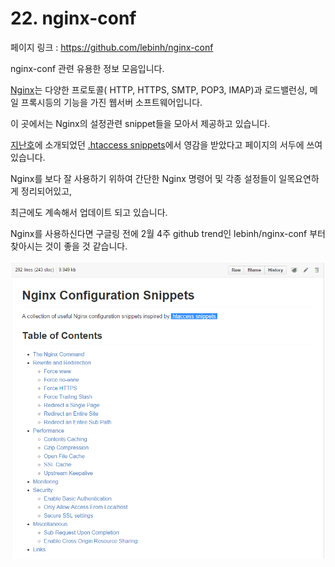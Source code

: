# 22. nginx-conf

페이지 링크 : https://github.com/lebinh/nginx-conf

nginx-conf 관련 유용한 정보 모음입니다.

[Nginx](http://en.wikipedia.org/wiki/Nginx)는 다양한 프로토콜( HTTP, HTTPS, SMTP, POP3, IMAP)과 로드밸런싱, 메일 프록시등의 기능을 가진 웹서버 소프트웨어입니다.

이 곳에서는 Nginx의 설정관련 snippet들을 모아서 제공하고 있습니다. 



[지난호]( http://teamsego.github.io/github-trend-kr/#/201502-3)에 소개되었던 [.htaccess snippets](https://github.com/phanan/htaccess)에서 영감을 받았다고 페이지의 서두에 쓰여있습니다. 

Nginx를 보다 잘 사용하기 위하여 간단한 Nginx 명령어 및 각종 설정들이 일목요연하게 정리되어있고, 

최근에도 계속해서 업데이트 되고 있습니다.

Nginx를 사용하신다면 구글링 전에 2월 4주 github trend인 lebinh/nginx-conf 부터 찾아시는 것이 좋을 것 같습니다. 

![이미지](../img/022-01.png)
